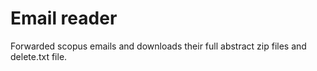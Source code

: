 # Email reader

Forwarded scopus emails and downloads their full abstract zip files and delete.txt file.
